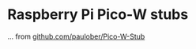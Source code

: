 # Raspberry Pi Pico-W stubs
... from [github.com/paulober/Pico-W-Stub](https://github.com/paulober/Pico-W-Stub)
